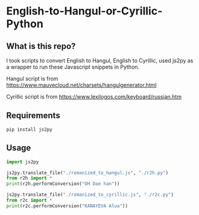 # English-to-Hangul-or-Cyrillic-Python
## What is this repo?
I took scripts to convert English to Hangul, English to Cyrillic, used js2py as a wrapper to run these Javascript snippets in Python.

Hangul script is from
https://www.mauvecloud.net/charsets/hangulgenerator.html

Cyrillic script is from
https://www.lexilogos.com/keyboard/russian.htm

## Requirements
```pip install js2py```

## Usage
```python
import js2py

js2py.translate_file("./romanized_to_hangul.js", "./r2h.py")
from r2h import *
print(r2h.performConversion("OH Dae han"))

js2py.translate_file("./romanized_to_cyrillic.js", "./r2c.py")
from r2c import *
print(r2c.performConversion("KANAYEVA Alua"))
```
